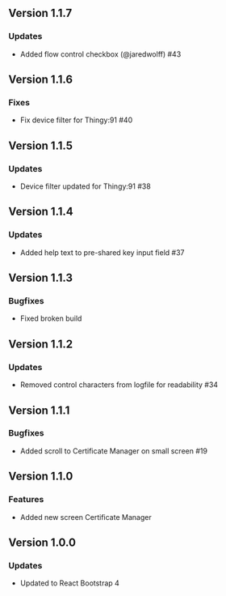 ## Version 1.1.7
### Updates
- Added flow control checkbox (@jaredwolff) #43

## Version 1.1.6
### Fixes
- Fix device filter for Thingy:91 #40

## Version 1.1.5
### Updates
- Device filter updated for Thingy:91 #38

## Version 1.1.4
### Updates
- Added help text to pre-shared key input field #37

## Version 1.1.3
### Bugfixes
- Fixed broken build

## Version 1.1.2
### Updates
- Removed control characters from logfile for readability #34

## Version  1.1.1
### Bugfixes
- Added scroll to Certificate Manager on small screen #19

## Version  1.1.0
### Features
- Added new screen Certificate Manager

## Version  1.0.0
### Updates
- Updated to React Bootstrap 4
